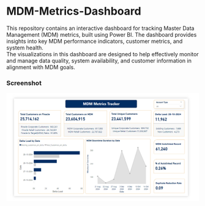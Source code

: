 # MDM-Metrics-Dashboard
This repository contains an interactive dashboard for tracking Master Data Management (MDM) metrics, built using Power BI. The dashboard provides insights into key MDM performance indicators, customer metrics, and system health.<br>
The visualizations in this dashboard are designed to help effectively monitor and manage data quality, system availability, and customer information in alignment with MDM goals.


### Screenshot
<img src="MDM metrics.png">
